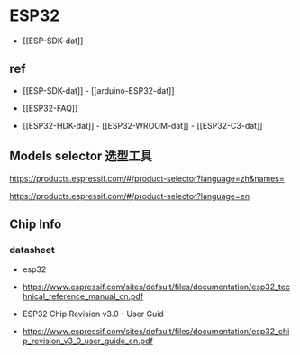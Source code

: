

# ESP32 

- [[ESP-SDK-dat]]


## ref 

- [[ESP-SDK-dat]] - [[arduino-ESP32-dat]]

- [[ESP32-FAQ]]



- [[ESP32-HDK-dat]] - [[ESP32-WROOM-dat]] - [[ESP32-C3-dat]]



## Models selector 选型工具 
https://products.espressif.com/#/product-selector?language=zh&names=


https://products.espressif.com/#/product-selector?language=en



## Chip Info 

### datasheet
- esp32
- https://www.espressif.com/sites/default/files/documentation/esp32_technical_reference_manual_cn.pdf

- ESP32 Chip Revision v3.0 - User Guid
- https://www.espressif.com/sites/default/files/documentation/esp32_chip_revision_v3_0_user_guide_en.pdf

